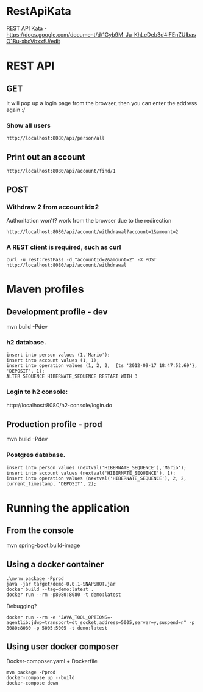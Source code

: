 # RestApiKata
REST API Kata - https://docs.google.com/document/d/1Gyb9M_Ju_KhLeDeb3d4IFEnZUlbasO1Bu-xbcVbxxfU/edit



# REST API
## GET
It will pop up a login page from the browser, then you can enter the address again :/
### Show all users
```
http://localhost:8080/api/person/all
```
## Print out an account
```
http://localhost:8080/api/account/find/1
```
## POST
### Withdraw 2 from account id=2
Authoritation won't? work from the browser due to the redirection
```
http://localhost:8080/api/account/withdrawal?account=1&amount=2
```
### A REST client is required, such as curl
```
curl -u rest:restPass -d "accountId=2&amount=2" -X POST http://localhost:8080/api/account/withdrawal
```

#  Maven profiles

## Development profile - dev

mvn build -Pdev

### h2 database.
```
insert into person values (1,'Mario');
insert into account values (1, 1);
insert into operation values (1, 2, 2,  {ts '2012-09-17 18:47:52.69'}, 'DEPOSIT', 1);
ALTER SEQUENCE HIBERNATE_SEQUENCE RESTART WITH 3
```

### Login to h2 console:
http://localhost:8080/h2-console/login.do

## Production profile - prod

mvn build -Pdev

### Postgres database.
```
insert into person values (nextval('HIBERNATE_SEQUENCE'),'Mario');
insert into account values (nextval('HIBERNATE_SEQUENCE'), 1);
insert into operation values (nextval('HIBERNATE_SEQUENCE'), 2, 2,  current_timestamp, 'DEPOSIT', 2);
```

# Running the application

## From the console
mvn spring-boot:build-image

## Using a docker container
```
.\mvnw package -Pprod
java -jar target/demo-0.0.1-SNAPSHOT.jar
docker build --tag=demo:latest .
docker run --rm -p8080:8080 -t demo:latest
```
Debugging?
```
docker run --rm -e "JAVA_TOOL_OPTIONS=-agentlib:jdwp=transport=dt_socket,address=5005,server=y,suspend=n" -p 8080:8080 -p 5005:5005 -t demo:latest
```
## Using user docker composer
 Docker-composer.yaml + Dockerfile
```
mvn package -Pprod
docker-compose up --build
docker-compose down 
```

